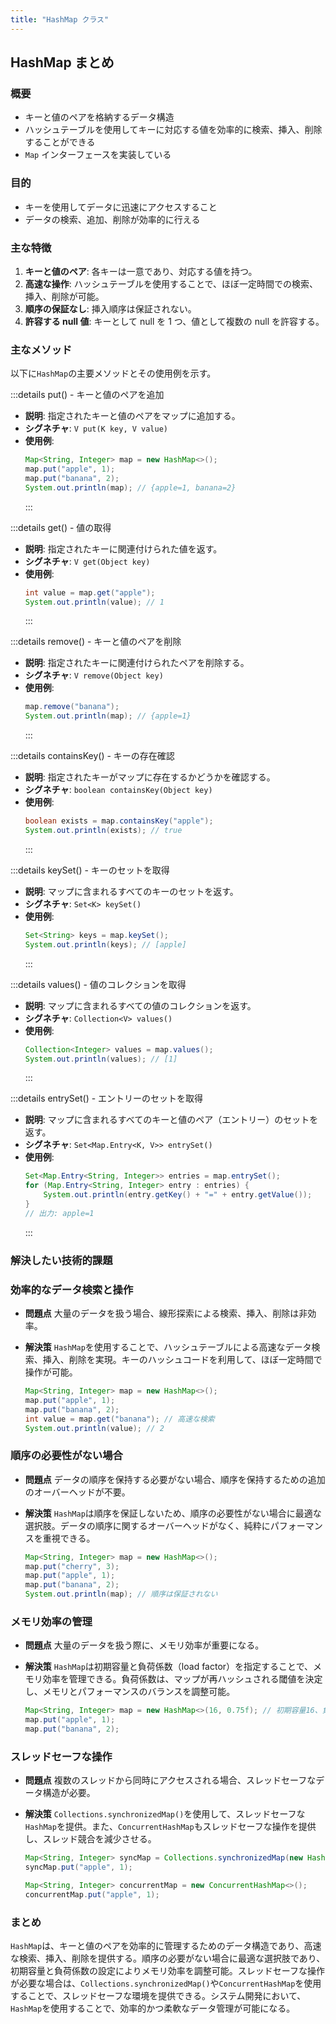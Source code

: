 ```yaml
---
title: "HashMap クラス"
---
```


## HashMap まとめ

### 概要

- キーと値のペアを格納するデータ構造
- ハッシュテーブルを使用してキーに対応する値を効率的に検索、挿入、削除することができる
- `Map` インターフェースを実装している

### 目的

- キーを使用してデータに迅速にアクセスすること
- データの検索、追加、削除が効率的に行える

### 主な特徴

1. **キーと値のペア**: 各キーは一意であり、対応する値を持つ。
2. **高速な操作**: ハッシュテーブルを使用することで、ほぼ一定時間での検索、挿入、削除が可能。
3. **順序の保証なし**: 挿入順序は保証されない。
4. **許容する null 値**: キーとして null を 1 つ、値として複数の null を許容する。

### 主なメソッド

以下に`HashMap`の主要メソッドとその使用例を示す。

:::details put() - キーと値のペアを追加

- **説明**: 指定されたキーと値のペアをマップに追加する。
- **シグネチャ**: `V put(K key, V value)`
- **使用例**:
  ```java
  Map<String, Integer> map = new HashMap<>();
  map.put("apple", 1);
  map.put("banana", 2);
  System.out.println(map); // {apple=1, banana=2}
  ```
  :::

:::details get() - 値の取得

- **説明**: 指定されたキーに関連付けられた値を返す。
- **シグネチャ**: `V get(Object key)`
- **使用例**:
  ```java
  int value = map.get("apple");
  System.out.println(value); // 1
  ```
  :::

:::details remove() - キーと値のペアを削除

- **説明**: 指定されたキーに関連付けられたペアを削除する。
- **シグネチャ**: `V remove(Object key)`
- **使用例**:
  ```java
  map.remove("banana");
  System.out.println(map); // {apple=1}
  ```
  :::

:::details containsKey() - キーの存在確認

- **説明**: 指定されたキーがマップに存在するかどうかを確認する。
- **シグネチャ**: `boolean containsKey(Object key)`
- **使用例**:
  ```java
  boolean exists = map.containsKey("apple");
  System.out.println(exists); // true
  ```
  :::

:::details keySet() - キーのセットを取得

- **説明**: マップに含まれるすべてのキーのセットを返す。
- **シグネチャ**: `Set<K> keySet()`
- **使用例**:
  ```java
  Set<String> keys = map.keySet();
  System.out.println(keys); // [apple]
  ```
  :::

:::details values() - 値のコレクションを取得

- **説明**: マップに含まれるすべての値のコレクションを返す。
- **シグネチャ**: `Collection<V> values()`
- **使用例**:
  ```java
  Collection<Integer> values = map.values();
  System.out.println(values); // [1]
  ```
  :::

:::details entrySet() - エントリーのセットを取得

- **説明**: マップに含まれるすべてのキーと値のペア（エントリー）のセットを返す。
- **シグネチャ**: `Set<Map.Entry<K, V>> entrySet()`
- **使用例**:
  ```java
  Set<Map.Entry<String, Integer>> entries = map.entrySet();
  for (Map.Entry<String, Integer> entry : entries) {
      System.out.println(entry.getKey() + "=" + entry.getValue());
  }
  // 出力: apple=1
  ```
  :::

### 解決したい技術的課題

### 効率的なデータ検索と操作

- **問題点**
  大量のデータを扱う場合、線形探索による検索、挿入、削除は非効率。

- **解決策**
  `HashMap`を使用することで、ハッシュテーブルによる高速なデータ検索、挿入、削除を実現。キーのハッシュコードを利用して、ほぼ一定時間で操作が可能。

  ```java
  Map<String, Integer> map = new HashMap<>();
  map.put("apple", 1);
  map.put("banana", 2);
  int value = map.get("banana"); // 高速な検索
  System.out.println(value); // 2
  ```

### 順序の必要性がない場合

- **問題点**
  データの順序を保持する必要がない場合、順序を保持するための追加のオーバーヘッドが不要。

- **解決策**
  `HashMap`は順序を保証しないため、順序の必要性がない場合に最適な選択肢。データの順序に関するオーバーヘッドがなく、純粋にパフォーマンスを重視できる。

  ```java
  Map<String, Integer> map = new HashMap<>();
  map.put("cherry", 3);
  map.put("apple", 1);
  map.put("banana", 2);
  System.out.println(map); // 順序は保証されない
  ```

### メモリ効率の管理

- **問題点**
  大量のデータを扱う際に、メモリ効率が重要になる。

- **解決策**
  `HashMap`は初期容量と負荷係数（load factor）を指定することで、メモリ効率を管理できる。負荷係数は、マップが再ハッシュされる閾値を決定し、メモリとパフォーマンスのバランスを調整可能。

  ```java
  Map<String, Integer> map = new HashMap<>(16, 0.75f); // 初期容量16、負荷係数0.75
  map.put("apple", 1);
  map.put("banana", 2);
  ```

### スレッドセーフな操作

- **問題点**
  複数のスレッドから同時にアクセスされる場合、スレッドセーフなデータ構造が必要。

- **解決策**
  `Collections.synchronizedMap()`を使用して、スレッドセーフな`HashMap`を提供。また、`ConcurrentHashMap`もスレッドセーフな操作を提供し、スレッド競合を減少させる。

  ```java
  Map<String, Integer> syncMap = Collections.synchronizedMap(new HashMap<>());
  syncMap.put("apple", 1);

  Map<String, Integer> concurrentMap = new ConcurrentHashMap<>();
  concurrentMap.put("apple", 1);
  ```

### まとめ

`HashMap`は、キーと値のペアを効率的に管理するためのデータ構造であり、高速な検索、挿入、削除を提供する。順序の必要がない場合に最適な選択肢であり、初期容量と負荷係数の設定によりメモリ効率を調整可能。スレッドセーフな操作が必要な場合は、`Collections.synchronizedMap()`や`ConcurrentHashMap`を使用することで、スレッドセーフな環境を提供できる。システム開発において、`HashMap`を使用することで、効率的かつ柔軟なデータ管理が可能になる。
